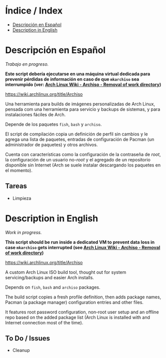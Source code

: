 # Índice / Index
- [Descripción en Español](#descripción-en-español)
- [Description in English](#description-in-english)

# Descripción en Español
_Trabajo en progreso._

**Este script debería ejecutarse en una máquina virtual dedicada para prevenir pérdidas de información en caso de que `mkarchiso` sea interrumpido (ver: [Arch Linux Wiki - Archiso - Removal of work directory](https://wiki.archlinux.org/title/Archiso#Removal_of_work_directory))**

https://wiki.archlinux.org/title/Archiso

Una herramienta para builds de imágenes personalizadas de Arch Linux, pensada com una herramienta para servicio y backups de sistemas, y para instalaciones fáciles de Arch.

Depende de los paquetes `fish`, `bash` y `archiso`.

El script de compilación copia un definición de perfil sin cambios y le agrega una lista de paquetes, entradas de configuración de Pacman (un administrador de paquetes) y otros archivos.

Cuenta con características como la configuración de la contraseña de _root_, la configuración de un usuario no-_root_ y el agregado de un repositorio disponible sin Internet (Arch se suele instalar descargando los paquetes en el momento).

## Tareas
- Limpieza


# Description in English
_Work in progress._

**This script should be run inside a dedicated VM to prevent data loss in case `mkarchiso` gets interrupted (see [Arch Linux Wiki - Archiso - Removal of work directory](https://wiki.archlinux.org/title/Archiso#Removal_of_work_directory))**

https://wiki.archlinux.org/title/Archiso

A custom Arch Linux ISO build tool, thought out for system servicing/backups and easier Arch installs.

Depends on `fish`, `bash` and `archiso` packages.

The build script copies a fresh profile definition, then adds package names, Pacman (a package manager) configuration entries and other files.

It features root password configuration, non-root user setup and an offline repo based on the added package list (Arch Linux is installed with and Internet connection most of the time).

## To Do / Issues
- Cleanup
